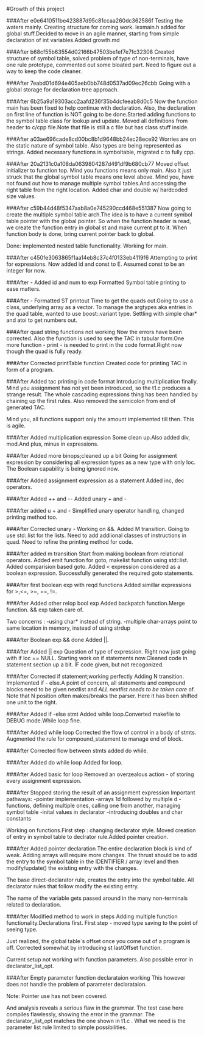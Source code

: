 #Growth of this project

###After e0e6410511be423887d95c81ccaa260dc362586f
Testing the waters mainly. Creating structure for coming work. lexmain.h added for global stuff.Decided to move in an agile manner, starting from simple declaration of int variables.Added growth.md

###After b68cf55b63554d02166b47503be1ef7e7fc32308
Created structure of symbol table, solved problem of type of non-terminals, have one rule prototype, commented out some bloated part. Need to figure out a way to keep the code cleaner.

###After 7eabd01d694e405aeb0bb748d0537ad09ec26cbb
Going with a global storage for declaration tree approach.

###After 6b25a9a19303acc2aafd236f35b4dcfeeab8d0c5
Now the function main has been fixed to help continue with declaration. Also, the declaration on first line of function is NOT going to be done.Started adding functions to the symbol table class for lookup and update. Moved all definitions from header to c/cpp file.Note that file is still a c file but has class stuff inside.

###After a03ae696cade8cd00bc8b1d9648bb24ec28ece92
Worries are on the static nature of symbol table. Also types are being represented as strings. Added necessary functions in symboltable, migrated c to fully cpp.

###After 20a2131c0a108da0639804287d491df9b680cb77
Moved offset initializer to function top. Mind you functions means only main. Also it just struck that the global symbol table means one level above. Mind you, have not found out how to manage multiple symbol tables.And accessing the right table from the right location. Added char and double w/ hardcoded size values.

###After c59b44d48f5347aab8a0e745290ccd468e551387
Now going to create the multiple symbol table arch.The idea is to have a current symbol table pointer with the global pointer. So when the function header is read, we create the function entry in global st and make current pt to it. When function body is done, bring current pointer back to global.  

Done: implemented nested table functionality. Working for main.

###After c450fe3063865f1aa14eb8c37c4f0133eb4119f6
Attempting to print for expressions. Now added id and const to E. Assumed const to be an integer for now.

###After - Added id and num to exp
Formatted Symbol table printing to ease matters.

###After - Formatted ST printout
Time to get the quads out.Going to use a class, underlying array as a vector. To manage the argtypes aka entries in the quad table, wanted to use boost::variant type. Settling with simple char* and atoi to get numbers out.

###After quad string functions not working
Now the errors have been corrected. Also the function is used to see the TAC in tabular form.One more function - print - is needed to print in the code format.Right now though the quad is fully ready.

###After Corrected printTable function
Created code for printing TAC in form of a program.


###After Added tac printing in code format
Introducing multiplication finally. Mind you assignment has not yet been introduced, so the t1.c produces a strange result. The whole cascading expressions thing has been handled by chaining up the first rules. Also removed the semicolon from end of generated TAC.

Mind you, all functions support only the amount implemented till then. This is agile.

###After Added multiplication expression
Some clean up.Also added div, mod.And plus, minus in expressions.

###After Added more binops;cleaned up a bit
Going for assignment expression by considering all expression types as a new type with only loc. The Boolean capability is being ignored now.

###After Added assignment expression as a statement
Added inc, dec operators.

###After Added ++ and -- 
Added unary + and -

###After added u + and -
Simplified unary operator handling, changed printing method too.

###After Corrected unary -
Working on &&. Added M transition. Going to use std::list for the lists. Need to add addiional classes of instructions in quad. Need to refine the printing method for code.

###After added m transition
Start from making boolean from relational operators. Added emit function for goto, makelist function using std::list. Added comparision based goto. Added < expression considered as a boolean expression. Successfully generated the required goto statements.

###After first boolean exp with reqd functions
Added simillar expressions for >,<=, >=, ==, !=.

###After Added other relop bool exp
Added backpatch function.Merge function. && exp taken care of. 

Two concerns : 
-using char* instead of string.
-multiple char-arrays point to same location in memory, instead of using strdup

###After Boolean exp && done
Added ||.

###After Added || exp
Question of type of expression. Right now just going with if loc == NULL. Starting work on if statements now.Cleaned code in statement section up a bit. IF code given, but not recogonized.

###After Corrected if statement;working perfectly
Adding N transition. Implemented if - else.A point of concern, all statements and compound blocks need to be given nextlist and *ALL nextlist needs to be taken care* of. Note that N position often makes/breaks the parser. Here it has been shifted one unit to the right.

###After Added if -else stmt
Added while loop.Converted makefile to DEBUG mode.While loop fine.

###After Added while loop
Corrected the flow of control in a body of stmts. Augmented the rule for compound_statement to manage end of block.

###After Corrected flow between stmts
added do while.

###After Added do while loop
Added for loop.

###After Added basic for loop
Removed an overzealous action - of storing every assignment expression.

###After Stopped storing the result of an assignment expression
Important pathways:
-pointer implementation
-arrays 1d followed by multiple d
-functions, defining multiple ones, calling one from another, managing symbol table
-inital values in declarator
-introducing doubles and char constants

Working on functions.First step : changing declarator style. Moved creation of entry in symbol table to declrator rule.Added pointer creation.

###After Added pointer declaration
The entire declaration block is kind of weak. Adding arrays will require more changes. The thrust should be to add the entry to the symbol table in the IDENTIFIER / array level and then modify/update() the existing entry with the changes. 

The base direct-declarator rule, creates the entry into the symbol table. All declarator rules that follow modify the existing entry.

The name of the variable gets passed around in the many non-terminals related to declaration.

###After Modified method to work in steps
Adding multiple function functionality.Declarations first. First step - moved type saving to the point of seeing type. 

Just realized, the global table`s offset once you come out of a program is off. Corrected somewhat by introducing st lastOffset function.

Current setup not working with function parameters. Also possible error in declarator_list_opt.

###After Empty parameter function declarataion working
This however does not handle the problem of parameter declarataion.

Note: Pointer use has not been covered.

And analysis reveals a serious flaw in the grammar. The test case here compiles flawlessly, showing the error in the grammar. The declarator_list_opt matches the one shown in t1.c . What we need is the parameter list rule limited to simple possibilities.
